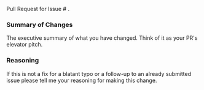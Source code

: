 Pull Request for Issue # .

### Summary of Changes

The executive summary of what you have changed. Think of it as your PR's elevator pitch.  

### Reasoning

If this is not a fix for a blatant typo or a follow-up to an already submitted issue please tell me your reasoning for making this change.